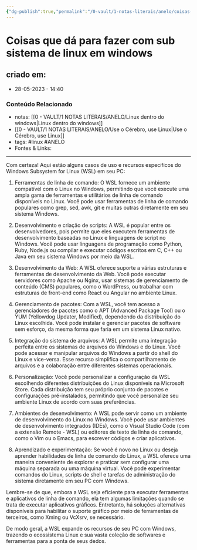 ```yaml
---
{"dg-publish":true,"permalink":"/0-vault/1-notas-literais/anelo/coisas-que-da-para-fazer-com-sub-sistema-de-linux-em-windows/","tags":["linux","ANELO"],"dgHomeLink":true,"dgShowLocalGraph":true,"dgShowFileTree":true,"dgEnableSearch":true}
---
```


# Coisas que dá para fazer com sub sistema de linux em windows

## criado em: 
-  28-05-2023 - 14:40

### Conteúdo Relacionado
- notas: [[0 - VAULT/1 NOTAS LITERAIS/ANELO/Linux dentro do windows\|Linux dentro do windows]]
- [[0 - VAULT/1 NOTAS LITERAIS/ANELO/Use o Cérebro, use Linux\|Use o Cérebro, use Linux]]
- tags: #linux #ANELO
- Fontes & Links: 

---

Com certeza! Aqui estão alguns casos de uso e recursos específicos do Windows Subsystem for Linux (WSL) em seu PC:

1. Ferramentas de linha de comando: O WSL fornece um ambiente compatível com o Linux no Windows, permitindo que você execute uma ampla gama de ferramentas e utilitários de linha de comando disponíveis no Linux. Você pode usar ferramentas de linha de comando populares como grep, sed, awk, git e muitas outras diretamente em seu sistema Windows.

2. Desenvolvimento e criação de scripts: A WSL é popular entre os desenvolvedores, pois permite que eles executem ferramentas de desenvolvimento baseadas no Linux e linguagens de script no Windows. Você pode usar linguagens de programação como Python, Ruby, Node.js ou compilar e executar códigos escritos em C, C++ ou Java em seu sistema Windows por meio da WSL.

3. Desenvolvimento da Web: A WSL oferece suporte a várias estruturas e ferramentas de desenvolvimento da Web. Você pode executar servidores como Apache ou Nginx, usar sistemas de gerenciamento de conteúdo (CMS) populares, como o WordPress, ou trabalhar com estruturas de front-end como React ou Angular no ambiente Linux.

4. Gerenciamento de pacotes: Com a WSL, você tem acesso a gerenciadores de pacotes como o APT (Advanced Package Tool) ou o YUM (Yellowdog Updater, Modified), dependendo da distribuição do Linux escolhida. Você pode instalar e gerenciar pacotes de software sem esforço, da mesma forma que faria em um sistema Linux nativo.

5. Integração do sistema de arquivos: A WSL permite uma integração perfeita entre os sistemas de arquivos do Windows e do Linux. Você pode acessar e manipular arquivos do Windows a partir do shell do Linux e vice-versa. Esse recurso simplifica o compartilhamento de arquivos e a colaboração entre diferentes sistemas operacionais.

6. Personalização: Você pode personalizar a configuração da WSL escolhendo diferentes distribuições do Linux disponíveis na Microsoft Store. Cada distribuição tem seu próprio conjunto de pacotes e configurações pré-instalados, permitindo que você personalize seu ambiente Linux de acordo com suas preferências.

7. Ambientes de desenvolvimento: A WSL pode servir como um ambiente de desenvolvimento do Linux no Windows. Você pode usar ambientes de desenvolvimento integrados (IDEs), como o Visual Studio Code (com a extensão Remote - WSL) ou editores de texto de linha de comando, como o Vim ou o Emacs, para escrever códigos e criar aplicativos.

8. Aprendizado e experimentação: Se você é novo no Linux ou deseja aprender habilidades de linha de comando do Linux, a WSL oferece uma maneira conveniente de explorar e praticar sem configurar uma máquina separada ou uma máquina virtual. Você pode experimentar comandos do Linux, scripts de shell e tarefas de administração do sistema diretamente em seu PC com Windows.

Lembre-se de que, embora a WSL seja eficiente para executar ferramentas e aplicativos de linha de comando, ela tem algumas limitações quando se trata de executar aplicativos gráficos. Entretanto, há soluções alternativas disponíveis para habilitar o suporte gráfico por meio de ferramentas de terceiros, como Xming ou VcXsrv, se necessário.

De modo geral, a WSL expande os recursos de seu PC com Windows, trazendo o ecossistema Linux e sua vasta coleção de softwares e ferramentas para a ponta de seus dedos.